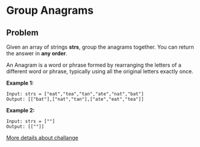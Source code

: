 # Group Anagrams

## Problem

Given an array of strings **strs**, group the anagrams together. You can return the answer in **any order**.

An Anagram is a word or phrase formed by rearranging the letters of a different word or phrase, typically using all the original letters exactly once.

**Example 1:**

```
Input: strs = ["eat","tea","tan","ate","nat","bat"]
Output: [["bat"],["nat","tan"],["ate","eat","tea"]]
```

**Example 2:**

```
Input: strs = [""]
Output: [[""]]
```

[More details about challange](https://leetcode.com/problems/group-anagrams/description/)
